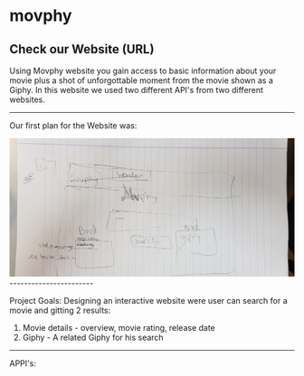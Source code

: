# movphy
Check our Website (URL)
----------------------
Using Movphy website you gain access to basic information about your movie plus a shot of unforgottable moment from the movie shown as a Giphy. In this website we used two different API's from two different websites.

-----------------------
Our first plan for the Website was:

<img src="firstplan.jpg" alt="">
-----------------------

Project Goals:
Designing an interactive website were user can search for a movie and gitting 2 results:
1) Movie details - overview, movie rating, release date
2) Giphy - A related Giphy for his search
-----------------------
APPI's:


